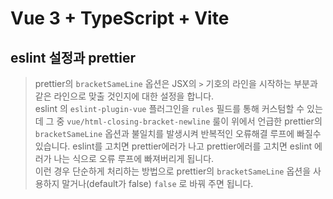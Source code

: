 # Vue 3 + TypeScript + Vite

## eslint 설정과 prettier

> prettier의 `bracketSameLine` 옵션은 JSX의 `>` 기호의 라인을 시작하는 부분과 같은 라인으로 맞출 것인지에 대한 설정을 합니다.  
> eslint 의 `eslint-plugin-vue` 플러그인을 `rules` 필드를 통해 커스텀할 수 있는데 그 중 `vue/html-closing-bracket-newline` 룰이 위에서 언급한 prettier의 `bracketSameLine` 옵션과 불일치를 발생시켜 반복적인 오류해결 루프에 빠질수 있습니다. eslint를 고치면 prettier에러가 나고 prettier에러를 고치면 eslint 에러가 나는 식으로 오류 루프에 빠져버리게 됩니다.  
> 이런 경우 단순하게 처리하는 방법으로 prettier의 `bracketSameLine` 옵션을 사용하지 말거나(default가 false) `false` 로 바꿔 주면 됩니다.

